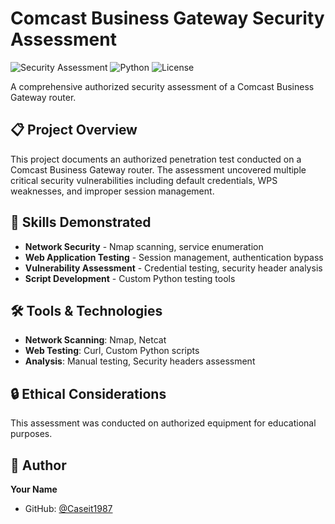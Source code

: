 # Comcast Business Gateway Security Assessment

![Security Assessment](https://img.shields.io/badge/Security-Assessment-brightgreen)
![Python](https://img.shields.io/badge/Python-3.8%2B-blue)
![License](https://img.shields.io/badge/License-MIT-green)

A comprehensive authorized security assessment of a Comcast Business Gateway router.

## 📋 Project Overview

This project documents an authorized penetration test conducted on a Comcast Business Gateway router. The assessment uncovered multiple critical security vulnerabilities including default credentials, WPS weaknesses, and improper session management.

## 🎯 Skills Demonstrated

- **Network Security** - Nmap scanning, service enumeration
- **Web Application Testing** - Session management, authentication bypass
- **Vulnerability Assessment** - Credential testing, security header analysis
- **Script Development** - Custom Python testing tools

## 🛠️ Tools & Technologies

- **Network Scanning**: Nmap, Netcat
- **Web Testing**: Curl, Custom Python scripts
- **Analysis**: Manual testing, Security headers assessment

## 🔒 Ethical Considerations

This assessment was conducted on authorized equipment for educational purposes.

## 👤 Author

**Your Name**
- GitHub: [@Caseit1987](https://github.com/Caseit1987)
